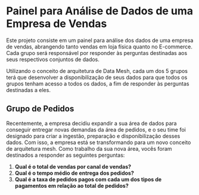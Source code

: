 # Painel para Análise de Dados de uma Empresa de Vendas

Este projeto consiste em um painel para análise dos dados de uma empresa de vendas, abrangendo tanto vendas em loja física quanto no E-commerce. Cada grupo será responsável por responder às perguntas destinadas aos seus respectivos conjuntos de dados.

Utilizando o conceito de arquitetura de Data Mesh, cada um dos 5 grupos terá que desenvolver a disponibilização de seus dados para que todos os grupos tenham acesso a todos os dados, a fim de responder às perguntas destinadas a eles.

## Grupo de Pedidos

Recentemente, a empresa decidiu expandir a sua área de dados para conseguir entregar novas demandas da área de pedidos, e o seu time foi designado para criar a ingestão, preparação e disponibilização desses dados. Com isso, a empresa está se transformando para um novo conceito de arquitetura mesh. Como trabalho da sua nova área, vocês foram destinados a responder as seguintes perguntas:

1. **Qual é o total de vendas por canal de vendas?**
2. **Qual é o tempo médio de entrega dos pedidos?**
3. **Qual é a taxa de pedidos pagos com cada um dos tipos de pagamentos em relação ao total de pedidos?**
